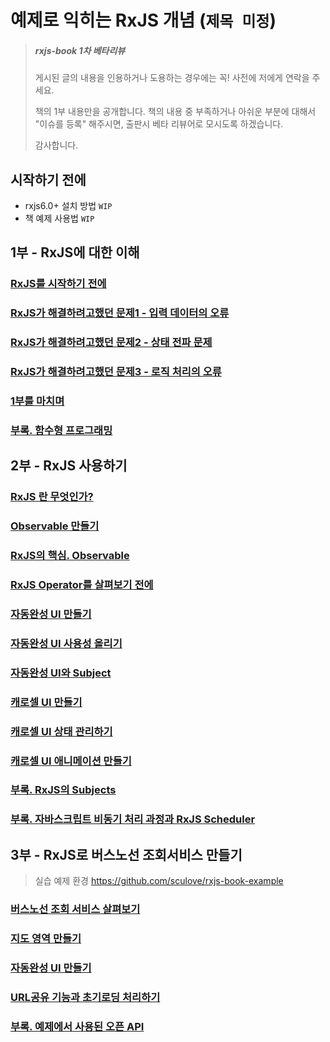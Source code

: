 # 예제로 익히는 RxJS 개념 (`제목 미정`)

> ##### rxjs-book 1차 베타리뷰
> 
> 게시된 글의 내용을 인용하거나 도용하는 경우에는 꼭! 사전에 저에게 연락을 주세요.
> 
> 책의 1부 내용만을 공개합니다.
> 책의 내용 중 부족하거나 아쉬운 부분에 대해서 "이슈를 등록" 해주시면,
> 출판시 베타 리뷰어로 모시도록 하겠습니다.
> 
> 감사합니다.

## 시작하기 전에
- rxjs6.0+ 설치 방법 `WIP`
- 책 예제 사용법 `WIP`

## 1부 - RxJS에 대한 이해
### [RxJS를 시작하기 전에](./docs/part1/01-intro.md)

### [RxJS가 해결하려고했던 문제1 - 입력 데이터의 오류](./docs/part1/02-input.md)

### [RxJS가 해결하려고했던 문제2 - 상태 전파 문제](./docs/part1/03-state.md)

### [RxJS가 해결하려고했던 문제3 - 로직 처리의 오류](./docs/part1/04-logic.md)

### [1부를 마치며](./docs/part1/05-summary.md)


### [부록. 함수형 프로그래밍](./docs/part1/99-functional.md)




## 2부 - RxJS 사용하기
### [RxJS 란 무엇인가?](./docs/part2/01-What-is-rxjs.md)
### [Observable 만들기](./docs/part2/02-How-to-create-Observable.md) 

### [RxJS의 핵심. Observable](./docs/part2/03-Core-of-RxJS-Observable.md) 

### [RxJS Operator를 살펴보기 전에](./docs/part2/04-Before-learning-operator.md) 

### [자동완성 UI 만들기](./docs/part2/05-autocomplete-1.md) 

### [자동완성 UI 사용성 올리기](./docs/part2/06-autocomplete-2.md) 

### [자동완성 UI와 Subject](./docs/part2/07-autocomplete-3.md) 

### [캐로셀 UI 만들기](./docs/part2/08-carousel-1.md) 

### [캐로셀 UI 상태 관리하기](./docs/part2/09-carousel-2.md) 

### [캐로셀 UI 애니메이션 만들기](./docs/part2/10-carousel-3.md)

### [부록. RxJS의 Subjects](./docs/part2/98-subjects.md)

### [부록. 자바스크립트 비동기 처리 과정과 RxJS Scheduler](./docs/part2/99-eventloop.md)




## 3부 - RxJS로 버스노선 조회서비스 만들기

> 실습 예제 환경 https://github.com/sculove/rxjs-book-example


### [버스노선 조회 서비스 살펴보기](./docs/part3/01-example-1.md)

### [지도 영역 만들기](./docs/part3/02-example-2.md)

### [자동완성 UI 만들기](./docs/part3/03-example-3.md)

### [URL공유 기능과 초기로딩 처리하기](./docs/part3/04-example-4.md)

### [부록. 예제에서 사용된 오픈 API](./docs/part3/99-openapi.md) 


